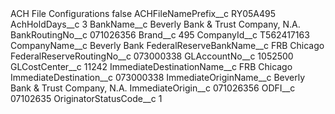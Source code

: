 <?xml version="1.0" encoding="UTF-8"?>
<CustomMetadata xmlns="http://soap.sforce.com/2006/04/metadata" xmlns:xsi="http://www.w3.org/2001/XMLSchema-instance" xmlns:xsd="http://www.w3.org/2001/XMLSchema">
    <label>ACH File Configurations</label>
    <protected>false</protected>
    <values>
        <field>ACHFileNamePrefix__c</field>
        <value xsi:type="xsd:string">RY05A495</value>
    </values>
    <values>
        <field>AchHoldDays__c</field>
        <value xsi:type="xsd:string">3</value>
    </values>
    <values>
        <field>BankName__c</field>
        <value xsi:type="xsd:string">Beverly Bank &amp; Trust Company, N.A.</value>
    </values>
    <values>
        <field>BankRoutingNo__c</field>
        <value xsi:type="xsd:string">071026356</value>
    </values>
    <values>
        <field>Brand__c</field>
        <value xsi:type="xsd:string">495</value>
    </values>
    <values>
        <field>CompanyId__c</field>
        <value xsi:type="xsd:string">T562417163</value>
    </values>
    <values>
        <field>CompanyName__c</field>
        <value xsi:type="xsd:string">Beverly Bank</value>
    </values>
    <values>
        <field>FederalReserveBankName__c</field>
        <value xsi:type="xsd:string">FRB Chicago</value>
    </values>
    <values>
        <field>FederalReserveRoutingNo__c</field>
        <value xsi:type="xsd:string">073000338</value>
    </values>
    <values>
        <field>GLAccountNo__c</field>
        <value xsi:type="xsd:string">1052500</value>
    </values>
    <values>
        <field>GLCostCenter__c</field>
        <value xsi:type="xsd:string">11242</value>
    </values>
    <values>
        <field>ImmediateDestinationName__c</field>
        <value xsi:type="xsd:string">FRB Chicago</value>
    </values>
    <values>
        <field>ImmediateDestination__c</field>
        <value xsi:type="xsd:string">073000338</value>
    </values>
    <values>
        <field>ImmediateOriginName__c</field>
        <value xsi:type="xsd:string">Beverly Bank &amp; Trust Company, N.A.</value>
    </values>
    <values>
        <field>ImmediateOrigin__c</field>
        <value xsi:type="xsd:string">071026356</value>
    </values>
    <values>
        <field>ODFI__c</field>
        <value xsi:type="xsd:string">07102635</value>
    </values>
    <values>
        <field>OriginatorStatusCode__c</field>
        <value xsi:type="xsd:string">1</value>
    </values>
</CustomMetadata>
